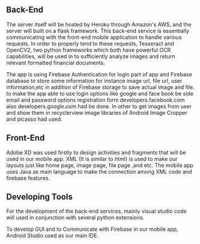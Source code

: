 
## Back-End

The server itself will be hosted by Heroku through Amazon's AWS, and the server will built on a flask framework. This back-end service is essentially
communicating with the front-end mobile application to handle various requests. In order to properly tend to these requests, Tesseract and OpenCV2,
two python frameworks which both have powerful OCR capabilities, will be used in to sufficiently analyze images and return relevant formatted 
financial documents.      

The app is using Firebase Authentication for login part of app and Firebase database to store some information for instance 
image url, file url, user information,etc in addition of Firebase storage to save actual image and file. to make the app able to use login options
like google and face book be side email and password options registration form developers.facebook.com also developers.google.com had be done. 
In other to get images from user and show them in recyclerview image libraries of Android Image Cropper and picasso had used.

## Front-End

Adobe XD was used firstly to design activities and fragments that will be used in our mobile app. XML (It is similar to html) is used to make our
layouts just like home page, image page, file page ,and etc. The mobile app uses Java as main language to make the connection among XML code and 
firebase features.


## Developing Tools

For the development of the back-end services, mainly visual studio code will used in conjunction with several python extensions. 

To develop GUI and to Communicate with Firebase in our mobile app, Android Studio used as our main IDE.  
